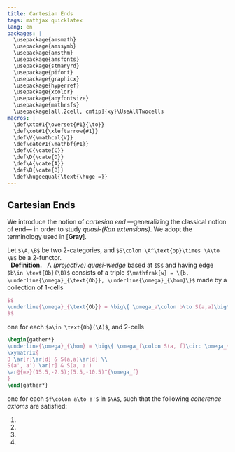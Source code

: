 ```yaml
---
title: Cartesian Ends
tags: mathjax quicklatex
lang: en
packages: |
  \usepackage{amsmath}
  \usepackage{amssymb}
  \usepackage{amsthm}
  \usepackage{amsfonts}
  \usepackage{stmaryrd}
  \usepackage{pifont}
  \usepackage{graphicx}
  \usepackage{hyperref}
  \usepackage{xcolor}
  \usepackage{anyfontsize}
  \usepackage{mathrsfs}
  \usepackage[all,2cell, cmtip]{xy}\UseAllTwocells
macros: |
  \def\xto#1{\overset{#1}{\to}}
  \def\xot#1{\xleftarrow{#1}}
  \def\V{\mathcal{V}}
  \def\cate#1{\mathbf{#1}}
  \def\C{\cate{C}}
  \def\D{\cate{D}}
  \def\A{\cate{A}}
  \def\B{\cate{B}}
  \def\hugeequal{\text{\huge =}}
---
```


## Cartesian Ends

We introduce the notion of _cartesian end_ —generalizing the classical notion of end— in order to study _quasi-(Kan extensions)_. We adopt the terminology used in [**Gray**].

Let `$\A,\B$` be two 2-categories, and `$S\colon \A^\text{op}\times \A\to \B$` be a 2-functor.
<br> &nbsp; **Definition.** &nbsp; A _(projective) quasi-wedge_ based at `$S$` and having edge `$b\in \text{Ob}(\B)$` consists of a triple `$\mathfrak{w} = \{b, \underline{\omega}_{\text{Ob}}, \underline{\omega}_{\hom}\}$` made by a collection of 1-cells

``` tex
$$ 
\underline{\omega}_{\text{Ob}} = \big\{ \omega_a\colon b\to S(a,a)\big\}
$$
```

one for each `$a\in \text{Ob}(\A)$`, and 2-cells

``` tex
\begin{gather*}
\underline{\omega}_{\hom} = \big\{ \omega_f\colon S(a, f)\circ \omega_{a} \Rightarrow S(f, a')\circ \omega_{a'} \big\}\\
\xymatrix{
B \ar[r]\ar[d] & S(a,a)\ar[d] \\
S(a', a') \ar[r] & S(a, a')
\ar@{=>}(15.5,-2.5);(5.5,-10.5)^{\omega_f}
}
\end{gather*}
```

one for each `$f\colon a\to a'$` in `$\A$`, such that the following _coherence axioms_ are satisfied:

1. 
2. 
3. 
4. 